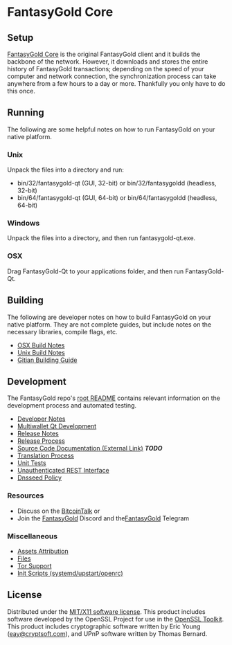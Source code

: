 FantasyGold Core
=====================

Setup
---------------------
[FantasyGold Core](http://fantasygold.io/wallet) is the original FantasyGold client and it builds the backbone of the network. However, it downloads and stores the entire history of FantasyGold transactions; depending on the speed of your computer and network connection, the synchronization process can take anywhere from a few hours to a day or more. Thankfully you only have to do this once.

Running
---------------------
The following are some helpful notes on how to run FantasyGold on your native platform.

### Unix

Unpack the files into a directory and run:

- bin/32/fantasygold-qt (GUI, 32-bit) or bin/32/fantasygoldd (headless, 32-bit)
- bin/64/fantasygold-qt (GUI, 64-bit) or bin/64/fantasygoldd (headless, 64-bit)

### Windows

Unpack the files into a directory, and then run fantasygold-qt.exe.

### OSX

Drag FantasyGold-Qt to your applications folder, and then run FantasyGold-Qt.

Building
---------------------
The following are developer notes on how to build FantasyGold on your native platform. They are not complete guides, but include notes on the necessary libraries, compile flags, etc.

- [OSX Build Notes](build-osx.md)
- [Unix Build Notes](build-unix.md)
- [Gitian Building Guide](gitian-building.md)

Development
---------------------
The FantasyGold repo's [root README](https://github.com/FantasyGold-Project/FantasyGold/blob/master/README.md) contains relevant information on the development process and automated testing.

- [Developer Notes](developer-notes.md)
- [Multiwallet Qt Development](multiwallet-qt.md)
- [Release Notes](release-notes.md)
- [Release Process](release-process.md)
- [Source Code Documentation (External Link)](https://dev.visucore.com/bitcoin/doxygen/) ***TODO***
- [Translation Process](translation_process.md)
- [Unit Tests](unit-tests.md)
- [Unauthenticated REST Interface](REST-interface.md)
- [Dnsseed Policy](dnsseed-policy.md)

### Resources

* Discuss on the [BitcoinTalk](https://bitcointalk.org/index.php?topic=2040757.0) or 
* Join the [FantasyGold](https://discord.gg/bXDdgnP) Discord and the[FantasyGold](https://t.me/DFS_coin) Telegram
### Miscellaneous
- [Assets Attribution](assets-attribution.md)
- [Files](files.md)
- [Tor Support](tor.md)
- [Init Scripts (systemd/upstart/openrc)](init.md)

License
---------------------
Distributed under the [MIT/X11 software license](http://www.opensource.org/licenses/mit-license.php).
This product includes software developed by the OpenSSL Project for use in the [OpenSSL Toolkit](https://www.openssl.org/). This product includes
cryptographic software written by Eric Young ([eay@cryptsoft.com](mailto:eay@cryptsoft.com)), and UPnP software written by Thomas Bernard.
